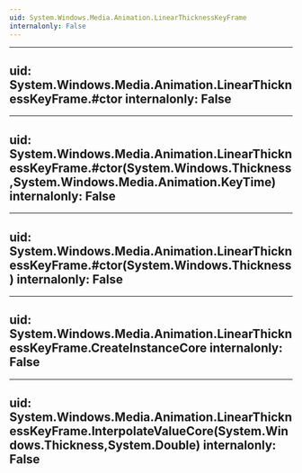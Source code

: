 ```yaml
---
uid: System.Windows.Media.Animation.LinearThicknessKeyFrame
internalonly: False
---
```


---
uid: System.Windows.Media.Animation.LinearThicknessKeyFrame.#ctor
internalonly: False
---

---
uid: System.Windows.Media.Animation.LinearThicknessKeyFrame.#ctor(System.Windows.Thickness,System.Windows.Media.Animation.KeyTime)
internalonly: False
---

---
uid: System.Windows.Media.Animation.LinearThicknessKeyFrame.#ctor(System.Windows.Thickness)
internalonly: False
---

---
uid: System.Windows.Media.Animation.LinearThicknessKeyFrame.CreateInstanceCore
internalonly: False
---

---
uid: System.Windows.Media.Animation.LinearThicknessKeyFrame.InterpolateValueCore(System.Windows.Thickness,System.Double)
internalonly: False
---
